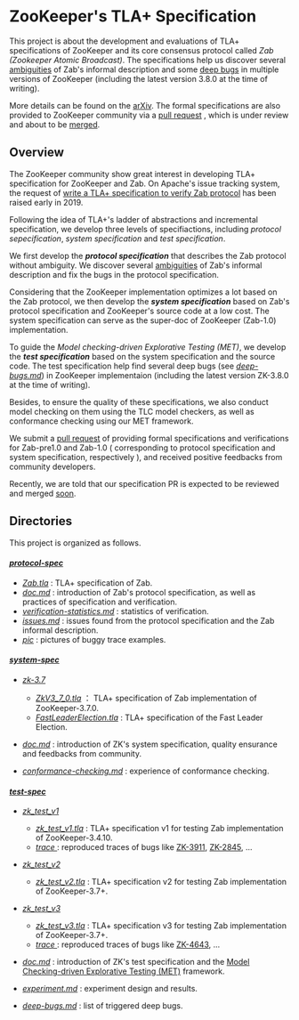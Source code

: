 # ZooKeeper's TLA+ Specification

This project is about the development and evaluations of TLA+ specifications of ZooKeeper and its core consensus protocol called *Zab (Zookeeper Atomic Broadcast)*. The specifications help us discover several [ambiguities](protocol-spec/issues.md) of Zab's informal description and some [deep bugs](test-spec/deep-bugs.md) in multiple versions of ZooKeeper (including the latest version 3.8.0 at the time of writing). 

More details can be found on the [arXiv](https://arxiv.org/pdf/2302.02703.pdf). The formal specifications are also provided to ZooKeeper community via a [pull request](https://github.com/apache/zookeeper/pull/1690) , which is under review and about to be [merged](https://lists.apache.org/thread/x622jkntmj81tg44n5lo4lvpx0b000d7). 



## Overview

The ZooKeeper community show great interest in developing TLA+ specification for ZooKeeper and Zab. On Apache's issue tracking system, the request of [write a TLA+ specification to verify Zab protocol](https://issues.apache.org/jira/browse/ZOOKEEPER-3615) has been raised early in 2019. 

Following the idea of TLA+'s ladder of abstractions and incremental specification, we develop three levels of specifiactions, including *protocol sepecification*, *system specification* and *test specification*.

We first develop the ***protocol specification*** that describes the Zab protocol without ambiguity. We discover several [ambiguities](protocol-spec/issues.md) of Zab's informal description and fix the bugs in the protocol specification.

Considering that the ZooKeeper implementation optimizes a lot based on the Zab protocol, we then develop the ***system specification*** based on Zab's protocol specification and ZooKeeper's source code at a low cost. The system specification can serve as the super-doc of ZooKeeper (Zab-1.0) implementation.

To guide the *Model checking-driven Explorative Testing (MET)*, we develop the ***test specification*** based on the system specification and the source code. The test specification help find several deep bugs (see *[deep-bugs.md](test-spec/deep-bugs.md)*) in ZooKeeper implementaion (including the latest version ZK-3.8.0 at the time of writing). 

Besides, to ensure the quality of these specifications, we also conduct model checking on them using the TLC model checkers, as well as conformance checking using our MET framework. 

We submit a [pull request](https://github.com/apache/zookeeper/pull/1690) of providing formal specifications and verifications for Zab-pre1.0 and Zab-1.0 ( corresponding to protocol specification and system specification, respectively ), and received positive feedbacks from community developers.

Recently, we are told that our specification PR is expected to be reviewed and merged [soon](https://lists.apache.org/thread/x622jkntmj81tg44n5lo4lvpx0b000d7). 



## Directories

This project is organized as follows.

#### *[protocol-spec](protocol-spec)*

* *[Zab.tla](protocol-spec/Zab.tla)* : TLA+ specification of Zab.
* *[doc.md](protocol-spec/doc.md)* : introduction of Zab's protocol specification, as well as practices of specification and verification. 
* *[verification-statistics.md](protocol-spec/verification-statistics.md)* : statistics of verification.
* [*issues.md*](protocol-spec/issues.md) : issues found from  the protocol specification and the Zab informal description. 
* *[pic](protocol-spec/pic)* : pictures of buggy trace examples.

#### *[system-spec](system-spec)*

* *[zk-3.7](system-spec/zk-3.7)*
  * *[ZkV3_7_0.tla](system-spec/zk-3.7/ZkV3_7_0.tla)* ： TLA+ specification of Zab implementation of ZooKeeper-3.7.0.
  * *[FastLeaderElection.tla](system-spec/zk-3.7/FastLeaderElection.tla)* :  TLA+ specification of the Fast Leader Election.

* *[doc.md](system-spec/doc.md)* : introduction of ZK's system specification, quality ensurance and feedbacks from community.
* *[conformance-checking.md](system-spec/conformance-checking.md)* : experience of conformance checking. 

#### *[test-spec](test-spec)*

* *[zk_test_v1](test-spec/zk_test_v1)*
  * *[zk_test_v1.tla](test-spec/zk_test_v1/zk_test_v1.tla)* : TLA+ specification v1 for testing Zab implementation of ZooKeeper-3.4.10.
  * *[trace ](test-spec/zk_test_v1/trace)*: reproduced traces of bugs like [ZK-3911](https://issues.apache.org/jira/browse/ZOOKEEPER-3911), [ZK-2845](https://issues.apache.org/jira/browse/ZOOKEEPER-2845), ...

* *[zk_test_v2](test-spec/zk_test_v2)*
  * *[zk_test_v2.tla](test-spec/zk_test_v2/zk_test_v2.tla)* : TLA+ specification v2 for testing Zab implementation of ZooKeeper-3.7+.

* *[zk_test_v3](test-spec/zk_test_v3)*
  * *[zk_test_v3.tla](test-spec/zk_test_v3/zk_test_v3.tla)* : TLA+ specification v3 for testing Zab implementation of ZooKeeper-3.7+.
  * *[trace ](test-spec/zk_test_v3/trace)*: reproduced traces of bugs like [ZK-4643](https://issues.apache.org/jira/browse/ZOOKEEPER-4643), ...
* *[doc.md](test-spec/doc.md)* : introduction of ZK's test specification and the [Model Checking-driven Explorative Testing (MET)](https://github.com/Lingzhi-Ouyang/MET) framework. 
* *[experiment.md](test-spec/experiment.md)* : experiment design and results.
* *[deep-bugs.md](test-spec/deep-bugs.md)* : list of triggered deep bugs.

